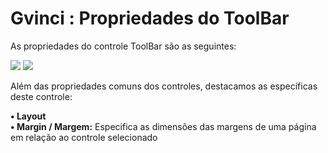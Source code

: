 # Gvinci : Propriedades do ToolBar

As propriedades do controle ToolBar são as seguintes:

![](http://www.gvinci.com.br/manual/toolbar_1.zoom80.png)   ![](http://www.gvinci.com.br/manual/toolbar_2.zoom80.png)

 Além das propriedades comuns dos controles, destacamos as específicas deste controle:

**• Layout**  
          **• Margin / Margem:** Especifica as dimensões das margens de uma página em relação ao controle selecionado

